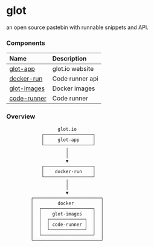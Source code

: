 # glot
an open source pastebin with runnable snippets and API.


### Components

| Name                                                   | Description
|:-------------------------------------------------------|:------------------------------|
| [glot-app](https://github.com/glotcode/glot-app)       | glot.io website               |
| [docker-run](https://github.com/glotcode/docker-run)   | Code runner api               |
| [glot-images](https://github.com/glotcode/glot-images) | Docker images                 |
| [code-runner](https://github.com/glotcode/code-runner) | Code runner                   |


### Overview
```
                   glot.io
             ┌──────────────────┐
             │     glot-app     │
             └──────────────────┘
                      │
                      │
                      ▼
             ┌──────────────────┐
             │    docker-run    │
             └──────────────────┘
                      │
                      │
                      ▼
         ┌─────────────────────────┐
         │         docker          │
         │  ┌───────────────────┐  │
         │  │    glot-images    │  │
         │  │  ┌─────────────┐  │  │
         │  │  │ code-runner │  │  │
         │  │  └─────────────┘  │  │
         │  └───────────────────┘  │
         └─────────────────────────┘
```
